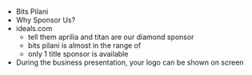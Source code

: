 - Bits Pilani
- Why Sponsor Us?
- ideals.com
	- tell them aprilia and titan are our diamond sponsor
	- bits pilani is almost in the range of
	- only 1 title sponsor is available
- During the business presentation, your logo can be shown on screen